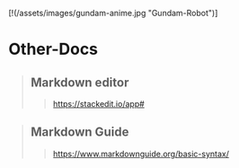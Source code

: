 [!(/assets/images/gundam-anime.jpg "Gundam-Robot")]
# Other-Docs
>## Markdown editor
>> https://stackedit.io/app#

>## Markdown Guide
>> https://www.markdownguide.org/basic-syntax/
